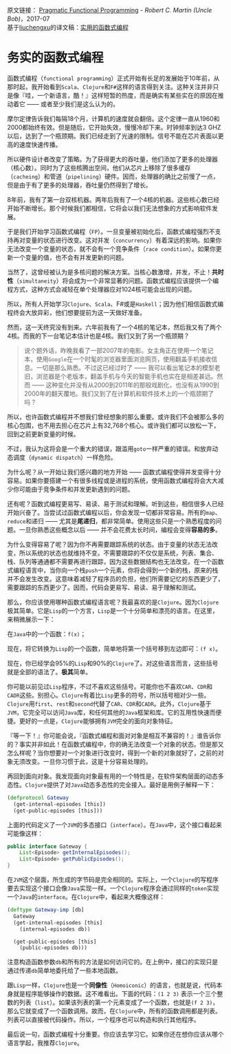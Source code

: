 原文链接： [Pragmatic Functional Programming](http://blog.cleancoder.com/uncle-bob/2017/07/11/PragmaticFunctionalProgramming.html) - _Robert C. Martin (Uncle Bob)_，2017-07  
基于[liuchengxu](https://www.jianshu.com/u/daf68451f175)的译文稿：[实用的函数式编程](https://www.jianshu.com/p/b14bdc4d1fd3)

# 务实的函数式编程

函数式编程（`functional programming`）正式开始有长足的发展始于10年前，从那时起，我开始看到`Scala`、`Clojure`和`F#`这样的语言得到关注。这种关注并非只是像『哇，一个新语言，酷！』这样短暂的热度，而是确实有某些实在的原因在推动着它 —— 或者至少我们是这么认为的。

摩尔定律告诉我们每隔18个月，计算机的速度就会翻倍。这个定律一直从1960和2000都始终有效。但是随后，它开始失效，慢慢冷却下来。时钟频率到达3 GHZ以后，达到了一个瓶颈期。我们已经走到了光速的限制。信号不能在芯片表面以更高的速度快速传播。

所以硬件设计者改变了策略。为了获得更大的吞吐量，他们添加了更多的处理器（核心数）。同时为了这些核腾出空间，他们从芯片上移除了很多缓存（`cacheing`）和管道（`pipelining`）硬件。因而，处理器的确比之前慢了一点，但是由于有了更多的处理器，吞吐量仍然得到了增长。

8年前，我有了第一台双核机器。两年后我有了一个4核的机器。这些核心数已经开始不断增长。那个时候我们都相信，它将会以我们无法想象的方式影响软件发展。

于是我们开始学习函数式编程（`FP`）。一旦变量被初始化后，函数式编程强烈不支持再对变量的状态进行改变。这对并发（`concurrency`）有着深远的影响。如果你无法改变一个变量的状态，就不会有一个竞争条件（`race condition`）。如果你更新一个变量的值，也不会有并发更新的问题。

当然了，这曾经被认为是多核问题的解决方案。当核心数激增，并发，不止！**共时性**（`simultaneity`）将会成为一个非常显著的问题。函数式编程应该提供一个编程方式，这种方式会减轻在单个处理器应对1024核可能会出现的问题。

所以，所有人开始学习`Clojure`、`Scala`、F#或是`Haskell`；因为他们相信函数式编程终会大放异彩，他们想要提前为这一天做好准备。

然而，这一天终究没有到来。六年前我有了一个4核的笔记本，然后我又有了两个4核。而我的下一台笔记本估计也是4核。我们又到了另一个瓶颈期？

> 说个题外话，昨晚我看了一部2007年的电影。女主角正在使用一个笔记本，使用`Google`在一个时髦的浏览器里面浏览网页，使用翻盖手机接收信息。一切是那么熟悉。不过这已经过时了 —— 我可以看出笔记本的模型老旧，浏览器是个老版本，翻盖手机与今天的智能手机也实在是相差甚远。然而 —— 这种变化并没有从2000到2011年的那般戏剧化，也没有从1990到2000年的翻天覆地。我们又到了在计算机和软件技术上的一个瓶颈期了吗？

所以，也许函数式编程并不想我们曾经想象的那么重要。或许我们不会被那么多的核心包围，也不用去担心在芯片上有32,768个核心。或许我们都可以放松一下，回到之前更新变量的时候。

不过，我认为这将会是一个重大的错误，跟滥用`goto`一样严重的错误。和放弃动态调度（`dynamic dispatch`）一样危险。

为什么呢？从一开始让我们感兴趣的地方开始 —— 函数式编程使得并发变得十分容易。如果你要搭建一个有很多线程或是进程的系统，使用函数式编程将会大大减少你可能由于竞争条件和并发更新遇到的问题。

还有呢？函数式编程更易写、易读、易于测试和理解。听到这些，相信很多人已经开始兴奋了。当尝试过函数式编程以后，你会发现一切都非常容易。所有的`map`、`reduce`和递归 —— 尤其是**尾递归**，都非常简单。使用这些只是一个熟悉程度的问题。一旦你熟悉这些概念以后 —— 并不会花费太长时间，编程会变得**容易的多**。

为什么变得容易了呢？因为你不再需要跟踪系统的状态。由于变量的状态无法改变，所以系统的状态也就维持不变。不需要跟踪的不仅仅是系统，列表、集合、栈、队列等通通都不需要再进行跟踪，因为这些数据结构也无法改变。在一个函数式编程语言中，当你向一个栈`push`一个元素，你将会得到一个新的栈，原来的栈并不会发生改变。这意味着减轻了程序员的负担，他们所需要记忆的东西更少了，需要跟踪的东西更少了。因而，代码会更易写、易读、易于理解和测试。

那么，你应该使用哪种函数式编程语言呢？我最喜欢的是`Clojure`。因为`Clojure`极其简单。它是`Lisp`的一个方言，`Lisp`是一个十分简单和漂亮的语言。在这里，来稍微展示一下：

在`Java`中的一个函数：`f(x)`；

现在，将它转换为`Lisp`的一个函数，简单地将第一个括号移到左边即可：`(f x)`。

现在，你已经学会95%的`Lisp`和90%的`Clojure`了。对这些语言而言，这些括号就是全部的语法了。**极其**简单。

你可能以前见过`Lisp`程序，不过不喜欢这些括号。可能你也不喜欢`CAR`、`CDR`和`CADR`这些。别担心。`Clojure`有着比`Lisp`更多的符号，所以括号相对少一些。`Clojure`用`first`、`rest`和`second`代替了`CAR`、`CDR`和`CADR`。此外，`Clojure`基于`JVM`，它完全可以访问`Java`库，和任何其他的`Java`框架和库。它的互用性快速而便捷。更好的一点是，`Clojure`能够拥有`JVM`完全的面向对象特征。

『等一下！』你可能会说，『函数式编程和面对对象是相互不兼容的！』谁告诉你的？事实并非如此！在函数式编程中，你的确无法改变一个对象的状态。但是那又怎么样呢？当你想要对一个对象进行改变时，得到一个新的对象就好了，之前的对象无须改变。一旦你习惯于此，这是十分容易处理的。

再回到面向对象。我发现面向对象最有用的一个特性是，在软件架构层面的动态多态性。`Clojure`提供了对`Java`动态多态性的完全接入。最好是用例子解释一下：

```clojure
(defprotocol Gateway
  (get-internal-episodes [this])
  (get-public-episodes [this]))
```

上面的代码定义了一个`JVM`的多态接口（`interface`）。在`Java`中，这个接口看起来可能像这样：

```java
public interface Gateway {
    List<Episode> getInternalEpisodes();
    List<Episode> getPublicEpisodes();
}
```

在`JVM`这个层面，所生成的字节码是完全相同的。实际上，一个`Clojure`的写程序要去实现这个接口会像`Java`实现一样。一个`Clojure`程序会通过同样的`token`实现一个`Java`的`interface`。在`Clojure`中，看起来大概像这样：

```clojure
(deftype Gateway-imp [db]
  Gateway
  (get-internal-episodes [this]
    (internal-episodes db))

  (get-public-episodes [this]
    (public-episodes db)))
```

注意构造函数参数`db`和所有的方法是如何访问它的。在上例中，接口的实现只是通过传递`db`简单地委托给了一些本地函数。

跟`Lisp`一样，`Clojure`也是一个**同像性**（`Homoiconic`）的语言，也就是说，代码本身就是程序能够操作的数据。这不难看出。下面的代码：`(1 2 3)` 表示一个三个整数的列表（`list`）。如果该列表的第一个元素变成了一个函数，也就是`(f 2 3)`，那么它就变成了一个函数调用。故而，在`Clojure`中，所有的函数调用都是列表。列表可以直接被代码操作。所以，一个程序也可以构造和执行其他程序。

最后说一句，函数式编程十分重要。你应该去学习它。如果你还在想你应该从哪个语言学起，我推荐`Clojure`。

